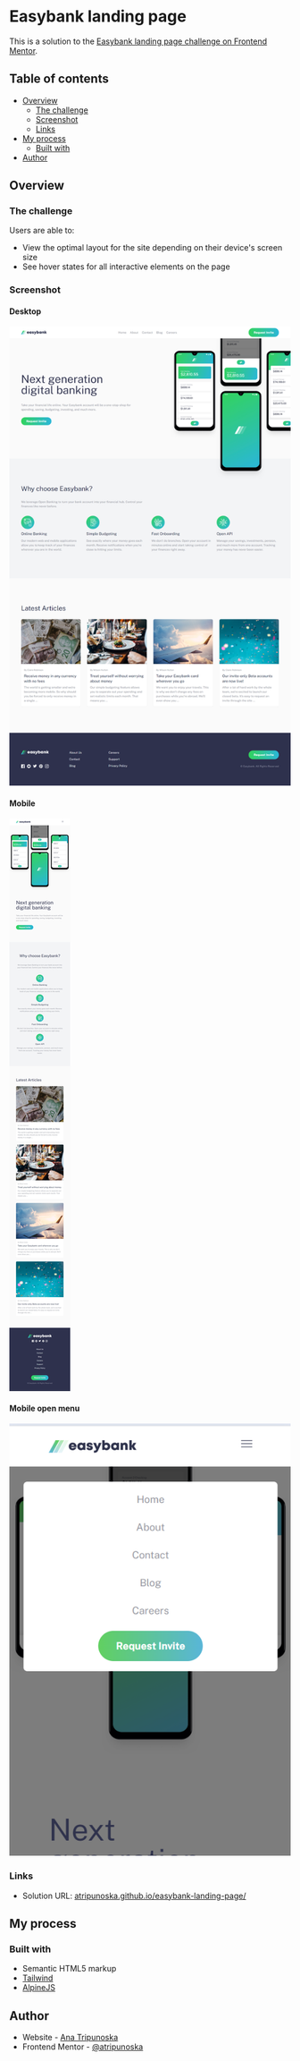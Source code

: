 # Easybank landing page

This is a solution to the [Easybank landing page challenge on Frontend Mentor](https://www.frontendmentor.io/challenges/easybank-landing-page-WaUhkoDN).

## Table of contents

- [Overview](#overview)
  - [The challenge](#the-challenge)
  - [Screenshot](#screenshot)
  - [Links](#links)
- [My process](#my-process)
  - [Built with](#built-with)
- [Author](#author)

## Overview

### The challenge

Users are able to:

- View the optimal layout for the site depending on their device's screen size
- See hover states for all interactive elements on the page

### Screenshot

#### Desktop

![](./desktop.png)

#### Mobile

![](./mobile.png)

#### Mobile open menu

![](./mobile-menu.png)

### Links

- Solution URL: [atripunoska.github.io/easybank-landing-page/](https://atripunoska.github.io/easybank-landing-page/)

## My process

### Built with

- Semantic HTML5 markup
- [Tailwind](https://tailwindcss.com/)
- [AlpineJS](https://alpinejs.dev/)

## Author

- Website - [Ana Tripunoska](https://atripunoska.github.io/)
- Frontend Mentor - [@atripunoska](https://www.frontendmentor.io/profile/atripunoska)
